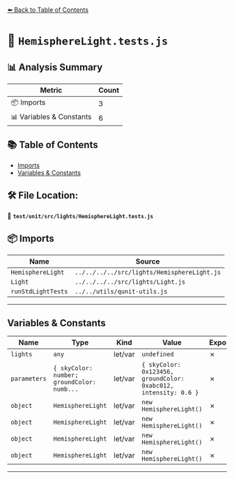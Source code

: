 [⬅️ Back to Table of Contents](../../../../index.md)

# 📄 `HemisphereLight.tests.js`

## 📊 Analysis Summary

| Metric | Count |
|--------|-------|
| 📦 Imports | 3 |
| 📊 Variables & Constants | 6 |

## 📚 Table of Contents

- [Imports](#imports)
- [Variables & Constants](#variables-constants)

## 🛠️ File Location:
📂 **`test/unit/src/lights/HemisphereLight.tests.js`**

## 📦 Imports

| Name | Source |
|------|--------|
| `HemisphereLight` | `../../../../src/lights/HemisphereLight.js` |
| `Light` | `../../../../src/lights/Light.js` |
| `runStdLightTests` | `../../utils/qunit-utils.js` |


---

## Variables & Constants

| Name | Type | Kind | Value | Exported |
|------|------|------|-------|----------|
| `lights` | `any` | let/var | `undefined` | ✗ |
| `parameters` | `{ skyColor: number; groundColor: numb...` | let/var | `{ skyColor: 0x123456, groundColor: 0xabc012, intensity: 0.6 }` | ✗ |
| `object` | `HemisphereLight` | let/var | `new HemisphereLight()` | ✗ |
| `object` | `HemisphereLight` | let/var | `new HemisphereLight()` | ✗ |
| `object` | `HemisphereLight` | let/var | `new HemisphereLight()` | ✗ |
| `object` | `HemisphereLight` | let/var | `new HemisphereLight()` | ✗ |


---